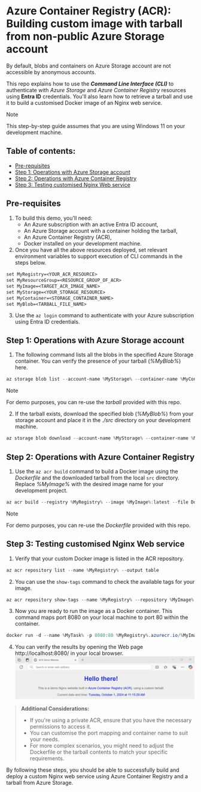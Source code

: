 # Azure Container Registry (ACR): Building custom image with tarball from non-public Azure Storage account
By default, blobs and containers on Azure Storage account are not accessible by anonymous accounts.

This repo explains how to use the **_Command Line Interface (CLI)_** to authenticate with _Azure Storage_ and _Azure Container Registry_ resources using **Entra ID** credentials. You'll also learn how to retrieve a tarball and use it to build a customised Docker image of an Nginx web service.

> [!NOTE]
> This step-by-step guide assumes that you are using Windows 11 on your development machine.

## Table of contents:
- [Pre-requisites](https://github.com/LazaUK/ACR-ProtectedStorage-CLI#pre-requisites)
- [Step 1: Operations with Azure Storage account](https://github.com/LazaUK/ACR-ProtectedStorage-CLI#step-1-operations-with-azure-storage-account)
- [Step 2: Operations with Azure Container Registry](https://github.com/LazaUK/ACR-ProtectedStorage-CLI#step-2-operations-with-azure-container-registry)
- [Step 3: Testing customised Nginx Web service](https://github.com/LazaUK/ACR-ProtectedStorage-CLI#step-3-testing-customised-nginx-web-service)

## Pre-requisites
1. To build this demo, you'll need:
    - An Azure subscription with an active Entra ID account,
    - An Azure Storage account with a container holding the tarball,
    - An Azure Container Registry (ACR),
    - Docker installed on your development machine.
2. Once you have all the above resources deployed, set relevant environment variables to support execution of CLI commands in the steps below.
``` shell
set MyRegistry=<YOUR_ACR_RESOURCE>
set MyResourceGroup=<RESOURCE_GROUP_OF_ACR>
set MyImage=<TARGET_ACR_IMAGE_NAME>
set MyStorage=<YOUR_STORAGE_RESOURCE>
set MyContainer=<STORAGE_CONTAINER_NAME>
set MyBlob=<TARBALL_FILE_NAME>
```
3. Use the ```az login``` command to authenticate with your Azure subscription using Entra ID credentials.

## Step 1: Operations with Azure Storage account
1. The following command lists all the blobs in the specified Azure Storage container. You can verify the presence of your tarball (_%MyBlob%_) here.
``` PowerShell
az storage blob list --account-name %MyStorage% --container-name %MyContainer% --output table --auth-mode login
```
> [!NOTE]
> For demo purposes, you can re-use the _tarball_ provided with this repo.
2. If the tarball exists, download the specified blob (_%MyBlob%_) from your storage account and place it in the _./src_ directory on your development machine.
``` PowerShell
az storage blob download --account-name %MyStorage% --container-name %MyContainer% --name %MyBlob% --file ./src/%MyBlob% --auth-mode login
```

## Step 2: Operations with Azure Container Registry
1. Use the ```az acr build``` command to build a Docker image using the _Dockerfile_ and the downloaded tarball from the local ```src``` directory. Replace _%MyImage%_ with the desired image name for your development project.
``` PowerShell
az acr build --registry %MyRegistry% --image %MyImage%:latest --file Dockerfile ./src
```
> [!NOTE]
> For demo purposes, you can re-use the _Dockerfile_ provided with this repo.

## Step 3: Testing customised Nginx Web service
1. Verify that your custom Docker image is listed in the ACR repository.
``` PowerShell
az acr repository list --name %MyRegistry% --output table
```
2. You can use the ```show-tags``` command to check the available tags for your image.
``` PowerShell
az acr repository show-tags --name %MyRegistry% --repository %MyImage% --output table
```
3. Now you are ready to run the image as a Docker container. This command maps port 8080 on your local machine to port 80 within the container.
``` PowerShell
docker run -d --name %MyTask% -p 8080:80 %MyRegistry%.azurecr.io/%MyImage%:latest
```
4. You can verify the results by opening the Web page http://localhost:8080/ in your local browser.
![Nginx_site](images/ACR_Tarball.gif)

> **Additional Considerations:**
> - If you're using a private ACR, ensure that you have the necessary permissions to access it.
> - You can customise the port mapping and container name to suit your needs.
> - For more complex scenarios, you might need to adjust the Dockerfile or the tarball contents to match your specific requirements.

By following these steps, you should be able to successfully build and deploy a custom Nginx web service using Azure Container Registry and a tarball from Azure Storage.
